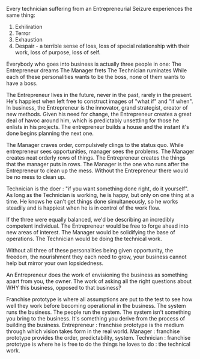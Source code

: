 
Every technician suffering from an Entrepreneurial Seizure experiences the same thing:
1. Exhiliration
2. Terror
3. Exhaustion
4. Despair - a terrible sense of loss, loss of special relationship with their work, loss of purpose, loss of self.

Everybody who goes into business is actually three people in one:
The Entrepreneur dreams
The Manager frets
The Technician ruminates
While each of these personalities wants to be the boss, none of them wants to have a boss.

The Entrepreneur lives in the future, never in the past, rarely in the present. He's happiest when left free to construct images of "what if" and "if when".
In business, the Entrepreneur is the innovator, grand strategist, creator of new methods.
Given his need for change, the Entrepreneur creates a great deal of havoc around him, which is predictably unsettling for those he enlists in his projects.
The entrepreneur builds a house and the instant it's done begins planning the next one.

The Manager craves order, compulsively clings to the status quo. While entrepreneur sees opportunities, manager sees the problems.
The Manager creates neat orderly rows of things. The Entrepreneur creates the things that the manager puts in rows.
The Manager is the one who runs after the Entrepreneur to clean up the mess. Without the Entrepreneur there would be no mess to clean up.

Technician is the doer : "if you want something done right, do it yourself".
As long as the Technician is working, he is happy, but only on one thing at a time. He knows he can't get things done simultaneously, so he works steadily and is happiest when he is in control of the work flow.

If the three were equally balanced, we'd be describing an incredibly competent individual.
The Entrepreneur would be free to forge ahead into new areas of interest.
The Manager would be solidifying the base of operations.
The Technician would be doing the technical work.

Without all three of these personalities being given opportunity, the freedom, the nourishment they each need to grow, your business cannot help but mirror your own lopsidedness.

An Entrepreneur does the work of envisioning the business as something apart from you, the owner. The work of asking all the right questions about WHY this business, opposed to that business?

Franchise prototype is where all assumptions are put to the test to see how well they work before becoming operational in the business.
The system runs the business. The people run the system.
The system isn't something you bring to the business. It's something you derive from the process of building the business.
Entrepreneur : franchise prototype is the medium through which vision takes form in the real world.
Manager : franchise prototype provides the order, predictability, system.
Technician : franchise prototype is where he is free to do the things he loves to do : the technical work.

